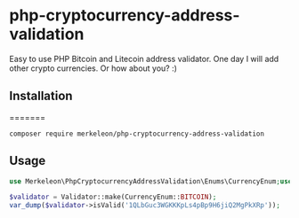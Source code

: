 # php-cryptocurrency-address-validation

Easy to use PHP Bitcoin and Litecoin address validator.
One day I will add other crypto currencies. Or how about you? :)

## Installation

=======
```
composer require merkeleon/php-cryptocurrency-address-validation
```

## Usage

```php
use Merkeleon\PhpCryptocurrencyAddressValidation\Enums\CurrencyEnum;use Merkeleon\PhpCryptocurrencyAddressValidation\Validator;

$validator = Validator::make(CurrencyEnum::BITCOIN);
var_dump($validator->isValid('1QLbGuc3WGKKKpLs4pBp9H6jiQ2MgPkXRp'));

```
